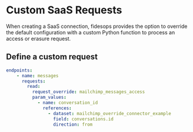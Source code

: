 # Custom SaaS Requests

When creating a SaaS connection, fidesops provides the option to override the default configuration with a custom Python function to process an access or erasure request. 

## Define a custom request

```yaml
endpoints:
    - name: messages
      requests:
        read:
          request_override: mailchimp_messages_access
          param_values:
            - name: conversation_id
              references:
                - dataset: mailchimp_override_connector_example
                  field: conversations.id
                  direction: from
```

## 